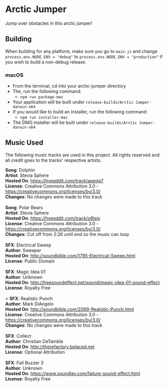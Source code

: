 # Arctic Jumper

Jump over obstacles in this arctic jumper!

## Building
When building for any platform, make sure you go to `main.js` and change `process.env.NODE_ENV = "debug"` to `process.env.NODE_ENV = "production"` if you wish to build a non-debug release.

### macOS
- From the terminal, cd into your arctic-jumper directory
- The, run the following command:
    - `npm run package-mac`
- Your application will be built under `release-builds/Arctic Jumper-darwin-x64`
- If you would like to build an installer, run the following command:
    - `npm run installer-mac`
- The DMG installer will be built under ``release-builds/Arctic Jumper-darwin-x64``


## Music Used
The following music tracks are used in this project. All rights reserved and all credit goes to the tracks' respective artists.

**Song**: Dolphin </br>
**Artist**: Stevia Sphere </br>
**Hosted On**: https://hypeddit.com/track/apeqq7 </br>
**License**: Creative Commons Attribution 3.0 - https://creativecommons.org/licenses/by/3.0/ </br>
**Changes**: No changes were made to this track </br>
</br>
**Song**: Polar Bears</br>
**Artist**: Stevia Sphere </br>
**Hosted On**: https://hypeddit.com/track/o8lsjo </br>
**License**: Creative Commons Attribution 3.0 - https://creativecommons.org/licenses/by/3.0/ </br>
**Changes**: Cut off from 2:26 until end so the music can loop </br>
</br>
**SFX**: Electrical Sweep</br>
**Author**: Sweeper</br>
**Hosted On**: http://soundbible.com/1795-Electrical-Sweep.html</br>
**License**: Public Domain</br>
</br>
**SFX**: Magic Idea 01</br>
**Author**: Unknown</br>
**Hosted On**: http://freesoundeffect.net/sound/magic-idea-01-sound-effect</br>
**License**: Royalty Free</br>
</br><
**SFX**: Realistic Punch</br>
**Author**: Mark DiAngelo</br>
**Hosted On**: http://soundbible.com/2069-Realistic-Punch.html</br>
**License**: Creative Commons Attribution 3.0 - https://creativecommons.org/licenses/by/3.0/</br>
**Changes**: No changes were made to this track </br>
</br>
**SFX**: Collect</br>
**Author**: Christian DeTamble</br>
**Hosted On**: http://therefactory.bplaced.net</br>
**License**: Optional Attribution</br>
</br>
**SFX**: Fail Buzzer 3</br>
**Author**: Unknown</br>
**Hosted On**: https://www.soundjay.com/failure-sound-effect.html</br>
**License**: Royalty Free</br>